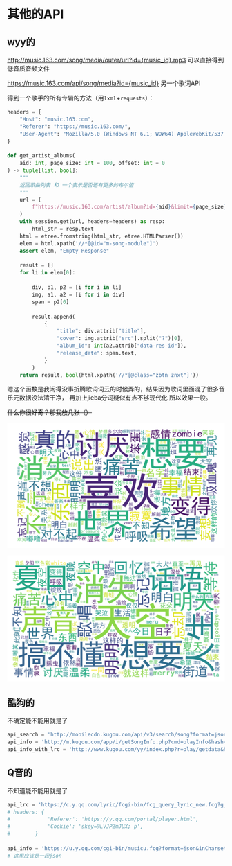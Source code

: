 # 其他的API

## wyy的

http://music.163.com/song/media/outer/url?id={music_id}.mp3
    可以直接得到低音质音频文件

https://music.163.com/api/song/media?id={music_id}
    另一个歌词API

得到一个歌手的所有专辑的方法（用`lxml`+`requests`）：
```python
headers = {
    "Host": "music.163.com",
    "Referer": "https://music.163.com/",
    "User-Agent": "Mozilla/5.0 (Windows NT 6.1; WOW64) AppleWebKit/537.36 (KHTML, like Gecko) Chrome/55.0.2883.87 Safari/537.36",
}

def get_artist_albums(
    aid: int, page_size: int = 100, offset: int = 0
) -> tuple[list, bool]:
    """
    返回歌曲列表 和 一个表示是否还有更多的布尔值
    """
    url = (
        f"https://music.163.com/artist/album?id={aid}&limit={page_size}&offset={offset}"
    )
    with session.get(url, headers=headers) as resp:
        html_str = resp.text
    html = etree.fromstring(html_str, etree.HTMLParser())
    elem = html.xpath('//*[@id="m-song-module"]')
    assert elem, "Empty Response"

    result = []
    for li in elem[0]:

        div, p1, p2 = [i for i in li]
        img, a1, a2 = [i for i in div]
        span = p2[0]

        result.append(
            {
                "title": div.attrib["title"],
                "cover": img.attrib["src"].split("?")[0],
                "album_id": int(a2.attrib["data-res-id"]),
                "release_date": span.text,
            }
        )
    return result, bool(html.xpath('//*[@class="zbtn znxt"]'))
```
嗯这个函数是我闲得没事折腾歌词词云的时候弄的，结果因为歌词里面混了很多音乐元数据没法清干净， ~~再加上jieba分词疑似有点不够现代化~~ 所以效果一般。

~~什么你很好奇？那我放几张（）~~

![dc*27](./static/lyric_wordcloud_deco.png)

![nbn](./static/lyric_wordcloud_nbn.png)

## 酷狗的

不确定能不能用就是了

```python
api_search = 'http://mobilecdn.kugou.com/api/v3/search/song?format=json&keyword={keyword}&page={page}&pagesize=20&showtype=1'
api_info = 'http://m.kugou.com/app/i/getSongInfo.php?cmd=playInfo&hash={music_hash}'
api_info_with_lrc = 'http://www.kugou.com/yy/index.php?r=play/getdata&hash={music_hash}'
```

## Q音的

不知道能不能用就是了

```python
api_lrc = 'https://c.y.qq.com/lyric/fcgi-bin/fcg_query_lyric_new.fcg?g_tk=753738303&songmid={music_id}'
# headers: {
#            'Referer': 'https://y.qq.com/portal/player.html',
#            'Cookie': 'skey=@LVJPZmJUX; p',
#        }

api_info = 'https://u.y.qq.com/cgi-bin/musicu.fcg?format=json&inCharset=utf8&outCharset=utf-8&data=%7b%22songinfo%22%3a%7b%22method%22%3a%22get_song_detail_yqq%22%2c%22param%22%3a%7b%22song_type%22%3a0%2c%22song_mid%22%3a%22{music_id}%22%7d%2c%22module%22%3a%22music.pf_song_detail_svr%22%7d%7d'
# 这里应该是一段json
```